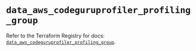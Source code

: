 # `data_aws_codeguruprofiler_profiling_group`

Refer to the Terraform Registry for docs: [`data_aws_codeguruprofiler_profiling_group`](https://registry.terraform.io/providers/hashicorp/aws/6.7.0/docs/data-sources/codeguruprofiler_profiling_group).
